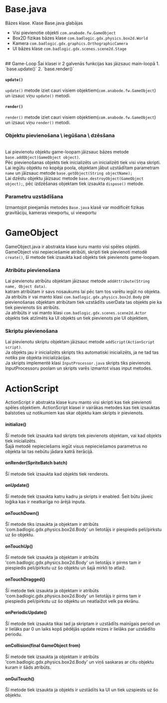 # Base.java
Bāzes klase.
Klase Base.java glabājas 
* Visi pievienotie objekti `com.anabode.fw.GameObject` 
* Box2D fizikas bāzes klase `com.badlogic.gdx.physics.box2d.World`
* Kamera `com.badlogic.gdx.graphics.OrthographicCamera` 
* UI bāzes klase `com.badlogic.gdx.scenes.scene2d.Stage`

<br>
## Game-Loop
Šai klasei ir 2 galvenās funkcijas kas jāizsauc main-loopā
1. `base.update()`
2. `base.render()`

#### `update()`
`update()` metode iziet cauri visiem objektiem(`com.anabode.fw.GameObject`) un izsauc viņu `update()` metodi.
#### `render()`
`render()` metode iziet cauri visiem objektiem(`com.anabode.fw.GameObject`) un izsauc viņu `render()` metodi.

### Objektu pievienošana \ iegūšana \ dzēsšana
<br>Lai pievienotu objektu game-loopam jāizsauc bāzes metode `base.addObject(GameObject object)`.
<br> Pēc pievienošanas objekts tiek inicializēts un inicializēti tiek visi viņa skripti.
<br> Lai iegūtu objektu no kopēja poola, objektam jābut uzstādītam parametram `name`  un jāizsauc metode `base.getObject(String objectName);`
<br> Lai dzēstu objektu jāizsauc metode `base.destroyObject(GameObject object);`, pēc izdzēšanas objektam tiek izsaukta `dispose()` metode.

### Parametru uzstādīšana 
Izmantojot pieejamās metodes `Base.java` klasē var modificēt fizikas gravitāciju, kameras viewportu, ui viewportu 

# GameObject
GameObject.java ir abstrakta klase kuru manto visi spēles objekti.
<br> GameObject visi nepieciešamie atribūti, skripti tiek pievienoti metodē `create()`, šī metode tiek izsaukta kad objekts tiek pievienots game-loopam.

### Atribūtu pievienošana 
Lai pievienotu atribūtu objektam jāizsauc metode `addAttribute(String name, Object data)`.
<br> katram atribūtam ir savs nosaukums lai pēc tam tos varētu iegūt no objekta.
<br> Ja atribūts ir vai manto klasi `com.badlogic.gdx.physics.box2d.Body` pie pievienošanas objektam atribūtam tiek uzstādīts userData tas objekts pie ka tiek pievienots šis atribūts.
<br> Ja atribūts ir vai manto klasi `com.badlogic.gdx.scenes.scene2d.Actor` objekts tiek atzīmēts ka UI objekts un tiek pievienots pie UI objektiem,  

### Skriptu pievienošana 
Lai pievienotu skriptu objektam jāizsauc metode `addScript(ActionScript script)`.
<br> Ja objekts jau ir inicializēts skripts tiks automatiski inicializēts, ja ne tad tas notiks pie objekta inicializācijas.
<br> Ja skripts implementē klasi `InputProcessor.java` skripts tiks pievienots InputProcessoru poolam un skripts varēs izmantot visas input metodes.


# ActionScript
ActionScript ir abstrakta klase kuru manto visi skripti kas tiek pievienoti spēles objektiem.
ActionScript klasei ir vairākas metodes kas tiek izsauktas balstoties uz notikumiem kas skar objektu kam skripts ir pievienots.

#### initialize()
Šī metode tiek izsaukta kad skripts tiek pievienots objektam, vai kad objekts tiek inicializēts.
<br>Šajā metodē nepieciešams iegūt visus nepieciešamos parametrus no objekta lai tas nebūtu jādara katrā iterācijā.
#### onRender(SpriteBatch batch)
Šī metode tiek izsaukta kad objekts tiek renderots.

#### onUpdate()
Šī metode tiek izsaukta katru kadru ja skripts ir enabled. Šeit būtu jāveic loģika kas ir neatkarīga no ārējā inputa.
#### onTouchDown() 
Šī metode tiks izsaukta ja objektam ir atribūts 'com.badlogic.gdx.physics.box2d.Body' un lietotājs ir piespiedis peli/pirkstu uz šo objektu.

#### onTouchUp()
Šī metode tiek izsaukta ja objektam ir atribūts 'com.badlogic.gdx.physics.box2d.Body' un lietotājs ir pirms tam ir piespiedis peli/pirkstu uz šo objektu un šajā mirkli to atlaiž.

####  onTouchDragged()
Šī metode tiek izsaukta ja objektam ir atribūts 'com.badlogic.gdx.physics.box2d.Body' un lietotājs ir pirms tam ir piespiedis peli/pirkstu uz šo objektu un neatlaižot velk pa ekrānu.

#### onPeriodicUpdate() 
Šī metode tiek izsaukta tikai tad ja skriptam ir uzstādīts mainīgais period un ir lielāks par 0 un laiks kopš pēdējās update reizes ir lielāks par uzstādīto periodu.

#### onCollision(final GameObject from) 
Šī metode tiek izsaukta ja objektam ir atribūts 'com.badlogic.gdx.physics.box2d.Body' un viņš saskaras ar citu objektu kuram ir šāds atribūts.
#### onGuiTouch() 
Šī metode tiek izsaukta ja objekts ir uzstādīts ka UI un tiek uzspiests uz šo objektu.
